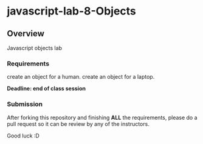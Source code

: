 # javascript-lab-8-Objects


## Overview
Javascript objects lab 

### Requirements
create an object for a human.
create an object for a laptop.

<strong>Deadline: end of class session</strong>

### Submission
After forking this repository and finishing <strong>ALL</strong> the requirements, please do a pull request so it can be review by any of the instructors.


Good luck :D 
